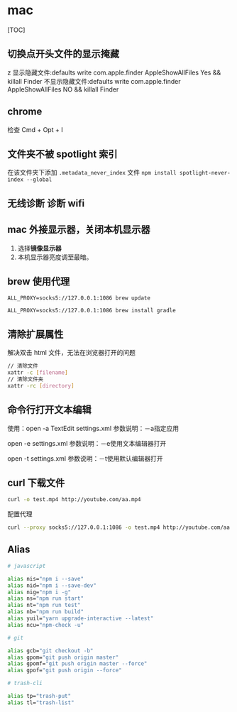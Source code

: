 # mac

[TOC]

## 切换点开头文件的显示掩藏
z
显示隐藏文件:defaults write com.apple.finder AppleShowAllFiles Yes && killall Finder
不显示隐藏文件:defaults write com.apple.finder AppleShowAllFiles NO && killall Finder

## chrome

检查 Cmd + Opt + I

## 文件夹不被 spotlight 索引

在该文件夹下添加 `.metadata_never_index` 文件
`npm install spotlight-never-index --global`

## **无线诊断** 诊断 wifi

## mac 外接显示器，关闭本机显示器

1. 选择**镜像显示器**
2. 本机显示器亮度调至最暗。

## brew 使用代理

`ALL_PROXY=socks5://127.0.0.1:1086 brew update`

`ALL_PROXY=socks5://127.0.0.1:1086 brew install gradle`

## 清除扩展属性

解决双击 html 文件，无法在浏览器打开的问题

```bash
// 清除文件
xattr -c [filename]
// 清除文件夹
xattr -rc [directory]
```

## 命令行打开文本编辑

使用：open -a TextEdit settings.xml 参数说明：－a指定应用

open -e settings.xml 参数说明：－e使用文本编辑器打开

open -t settings.xml 参数说明：－t使用默认编辑器打开

## curl 下载文件

```bash
curl -o test.mp4 http://youtube.com/aa.mp4
```

配置代理

```bash
curl --proxy socks5://127.0.0.1:1086 -o test.mp4 http://youtube.com/aa.mp4
```

## Alias

```bash
# javascript

alias nis="npm i --save"
alias nid="npm i --save-dev"
alias nig="npm i -g"
alias ns="npm run start"
alias nt="npm run test"
alias nb="npm run build"
alias yuil="yarn upgrade-interactive --latest"
alias ncu="npm-check -u"

# git

alias gcb="git checkout -b"
alias gpom="git push origin master"
alias gpomf="git push origin master --force"
alias gpof="git push origin --force"

# trash-cli

alias tp="trash-put"
alias tl="trash-list"
```